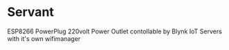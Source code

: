 # Servant
ESP8266 PowerPlug 220volt Power Outlet contollable by Blynk IoT Servers with it's own wifimanager
